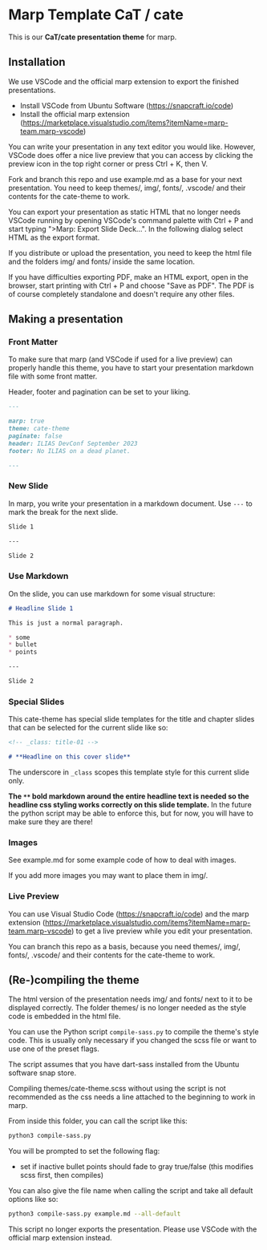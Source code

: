 # Marp Template CaT / cate

This is our **CaT/cate presentation theme** for marp.

## Installation

We use VSCode and the official marp extension to export the finished presentations.

* Install VSCode from Ubuntu Software (https://snapcraft.io/code)
* Install the official marp extension (https://marketplace.visualstudio.com/items?itemName=marp-team.marp-vscode)

You can write your presentation in any text editor you would like. However, VSCode does offer a nice live preview that you can access by clicking the preview icon in the top right corner or press Ctrl + K, then V.

Fork and branch this repo and use example.md as a base for your next presentation. You need to keep themes/, img/, fonts/, .vscode/ and their contents for the cate-theme to work.

You can export your presentation as static HTML that no longer needs VSCode running by opening VSCode's command palette with Ctrl + P and start typing ">Marp: Export Slide Deck...". In the following dialog select HTML as the export format.

If you distribute or upload the presentation, you need to keep the html file and the folders img/ and fonts/ inside the same location.

If you have difficulties exporting PDF, make an HTML export, open in the browser, start printing with Ctrl + P and choose "Save as PDF". The PDF is of course completely standalone and doesn't require any other files.

## Making a presentation

### Front Matter

To make sure that marp (and VSCode if used for a live preview) can properly handle this theme, you have to start your presentation markdown file with some front matter.

Header, footer and pagination can be set to your liking.

```markdown
---

marp: true
theme: cate-theme
paginate: false
header: ILIAS DevConf September 2023
footer: No ILIAS on a dead planet.

---
```

### New Slide

In marp, you write your presentation in a markdown document. Use `---` to mark the break for the next slide.

```markdown
Slide 1

---

Slide 2
```

### Use Markdown

On the slide, you can use markdown for some visual structure:

```markdown
# Headline Slide 1

This is just a normal paragraph.

* some
* bullet
* points

---

Slide 2
```

### Special Slides

This cate-theme has special slide templates for the title and chapter slides that can be selected for the current slide like so:

```markdown
<!-- _class: title-01 -->

# **Headline on this cover slide**
```

The underscore in `_class` scopes this template style for this current slide only.

**The `**` bold markdown around the entire headline text is needed so the headline css styling works correctly on this slide template.** In the future the python script may be able to enforce this, but for now, you will have to make sure they are there!

### Images

See example.md for some example code of how to deal with images.

If you add more images you may want to place them in img/.

### Live Preview

You can use Visual Studio Code (https://snapcraft.io/code) and the marp extension (https://marketplace.visualstudio.com/items?itemName=marp-team.marp-vscode) to get a live preview while you edit your presentation.

You can branch this repo as a basis, because you need themes/, img/, fonts/, .vscode/ and their contents for the cate-theme to work.

## (Re-)compiling the theme
The html version of the presentation needs img/ and fonts/ next to it to be displayed correctly. The folder themes/ is no longer needed as the style code is embedded in the html file.

You can use the Python script `compile-sass.py` to compile the theme's style code. This is usually only necessary if you changed the scss file or want to use one of the preset flags.

The script assumes that you have dart-sass installed from the Ubuntu software snap store.

Compiling themes/cate-theme.scss without using the script is not recommended as the css needs a line attached to the beginning to work in marp.

From inside this folder, you can call the script like this:

```bash
python3 compile-sass.py
```

You will be prompted to set the following flag:
* set if inactive bullet points should fade to gray true/false (this modifies scss first, then compiles)

You can also give the file name when calling the script and take all default options like so:

```bash
python3 compile-sass.py example.md --all-default
```

This script no longer exports the presentation. Please use VSCode with the official marp extension instead.